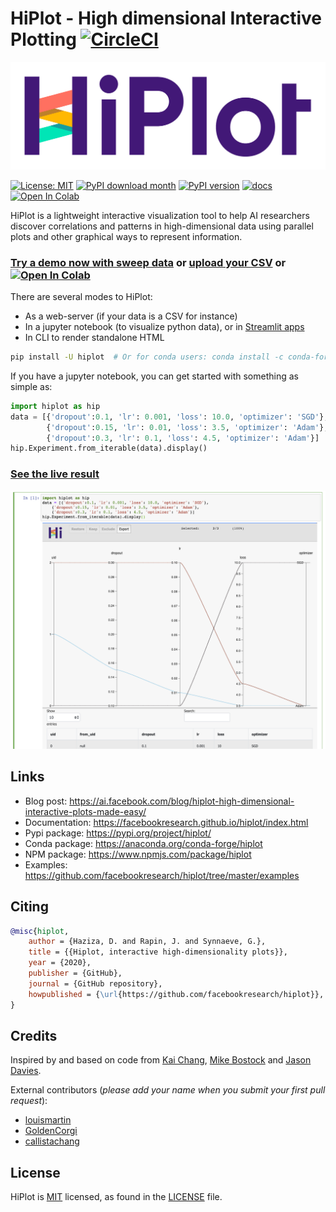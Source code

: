 # HiPlot - High dimensional Interactive Plotting [![CircleCI](https://circleci.com/gh/facebookresearch/hiplot/tree/master.svg?style=svg&circle-token=c89b6825078e174cf35bdc18e4ad4a16e28876f9)](https://circleci.com/gh/facebookresearch/hiplot/tree/master)


![Logo](https://raw.githubusercontent.com/facebookresearch/hiplot/master/hiplot/static/logo.png)

[![License: MIT](https://img.shields.io/badge/License-MIT-brightgreen.svg)](https://opensource.org/licenses/MIT)
[![PyPI download month](https://img.shields.io/pypi/dm/hiplot.svg)](https://pypi.python.org/pypi/hiplot/) [![PyPI version](https://img.shields.io/pypi/v/hiplot.svg)](https://pypi.python.org/pypi/hiplot/) [![docs](https://img.shields.io/badge/docs-passing-brightgreen.svg)](https://facebookresearch.github.io/hiplot/index.html) [![Open In Colab](https://colab.research.google.com/assets/colab-badge.svg)](https://colab.research.google.com/github/facebookresearch/hiplot/blob/master/examples/HiPlotColabExample.ipynb)


HiPlot is a lightweight interactive visualization tool to help AI researchers discover correlations and patterns in high-dimensional data using parallel plots and other graphical ways to represent information.

### [Try a demo now with sweep data](https://facebookresearch.github.io/hiplot/_static/demo/ml1.csv.html) or [upload your CSV](https://facebookresearch.github.io/hiplot/_static/hiplot_upload.html)  or [![Open In Colab](https://colab.research.google.com/assets/colab-badge.svg)](https://colab.research.google.com/github/facebookresearch/hiplot/blob/master/examples/HiPlotColabExample.ipynb) 

There are several modes to HiPlot:
- As a web-server (if your data is a CSV for instance)
- In a jupyter notebook (to visualize python data), or in [Streamlit apps](https://facebookresearch.github.io/hiplot/tuto_streamlit.html)
- In CLI to render standalone HTML


```bash
pip install -U hiplot  # Or for conda users: conda install -c conda-forge hiplot
```

If you have a jupyter notebook, you can get started with something as simple as:

```python
import hiplot as hip
data = [{'dropout':0.1, 'lr': 0.001, 'loss': 10.0, 'optimizer': 'SGD'},
        {'dropout':0.15, 'lr': 0.01, 'loss': 3.5, 'optimizer': 'Adam'},
        {'dropout':0.3, 'lr': 0.1, 'loss': 4.5, 'optimizer': 'Adam'}]
hip.Experiment.from_iterable(data).display()
```

### [See the live result](https://facebookresearch.github.io/hiplot/_static/demo/demo_basic_usage.html)
![Result](https://raw.githubusercontent.com/facebookresearch/hiplot/master/assets/notebook.png)

## Links

* Blog post: https://ai.facebook.com/blog/hiplot-high-dimensional-interactive-plots-made-easy/
* Documentation: https://facebookresearch.github.io/hiplot/index.html
* Pypi package: https://pypi.org/project/hiplot/
* Conda package: https://anaconda.org/conda-forge/hiplot
* NPM package: https://www.npmjs.com/package/hiplot
* Examples: https://github.com/facebookresearch/hiplot/tree/master/examples


## Citing

```bibtex
@misc{hiplot,
    author = {Haziza, D. and Rapin, J. and Synnaeve, G.},
    title = {{Hiplot, interactive high-dimensionality plots}},
    year = {2020},
    publisher = {GitHub},
    journal = {GitHub repository},
    howpublished = {\url{https://github.com/facebookresearch/hiplot}},
}
```

## Credits
Inspired by and based on code from [Kai Chang](http://bl.ocks.org/syntagmatic/3150059), [Mike Bostock](http://bl.ocks.org/1341021) and [Jason Davies](http://bl.ocks.org/1341281).

External contributors (*please add your name when you submit your first pull request*):
- [louismartin](https://github.com/louismartin)
- [GoldenCorgi](https://github.com/GoldenCorgi)
- [callistachang](https://github.com/callistachang)


## License
HiPlot is [MIT](LICENSE) licensed, as found in the [LICENSE](LICENSE) file.
